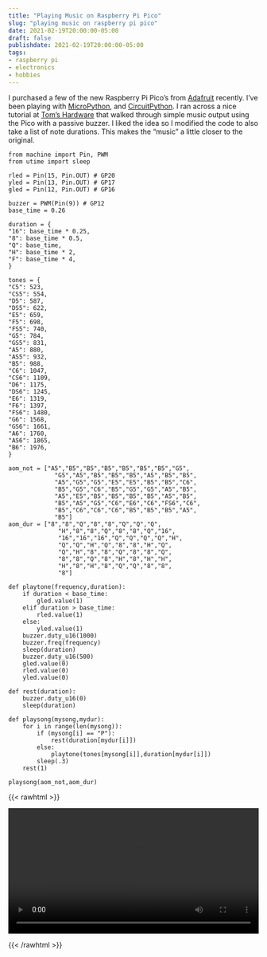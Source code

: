 ```yaml
---
title: "Playing Music on Raspberry Pi Pico"
slug: "playing music on raspberry pi pico"
date: 2021-02-19T20:00:00-05:00
draft: false
publishdate: 2021-02-19T20:00:00-05:00
tags:
- raspberry pi
- electronics
- hobbies
---
```


I purchased a few of the new Raspberry Pi Pico’s from [Adafruit][1] recently. I’ve been playing with [MicroPython][2], and [CircuitPython][3]. I ran across a nice tutorial at [Tom’s Hardware][4] that walked through simple music output using the Pico with a passive buzzer. I liked the idea so I modified the code to also take a list of note durations. This makes the “music” a little closer to the original.

```
from machine import Pin, PWM
from utime import sleep

rled = Pin(15, Pin.OUT) # GP20
yled = Pin(13, Pin.OUT) # GP17
gled = Pin(12, Pin.OUT) # GP16

buzzer = PWM(Pin(9)) # GP12
base_time = 0.26

duration = {
"16": base_time * 0.25,
"8": base_time * 0.5,
"Q": base_time,
"H": base_time * 2,
"F": base_time * 4,
}

tones = {
"C5": 523,
"CS5": 554,
"D5": 587,
"DS5": 622,
"E5": 659,
"F5": 698,
"FS5": 740,
"G5": 784,
"GS5": 831,
"A5": 880,
"AS5": 932,
"B5": 988,
"C6": 1047,
"CS6": 1109,
"D6": 1175,
"DS6": 1245,
"E6": 1319,
"F6": 1397,
"FS6": 1480,
"G6": 1568,
"GS6": 1661,
"A6": 1760,
"AS6": 1865,
"B6": 1976,
}

aom_not = ["A5","B5","B5","B5","B5","B5","B5","G5",
             "G5","A5","B5","B5","B5","A5","B5","B5",
             "A5","G5","G5","E5","E5","B5","B5","C6",
             "B5","G5","C6","B5","G5","G5","A5","B5",
             "A5","E5","B5","B5","B5","B5","A5","B5",
             "B5","A5","G5","C6","E6","C6","FS6","C6",
             "B5","C6","C6","C6","B5","B5","B5","A5",
             "B5"]
aom_dur = ["8","8","Q","8","8","Q","Q","Q",
              "H","8","8","Q","8","8","Q","16",
              "16","16","16","Q","Q","Q","Q","H",
              "Q","Q","H","Q","8","8","H","Q",
              "Q","H","8","8","Q","8","8","Q",
              "8","8","Q","8","H","8","H","H",
              "H","8","H","8","Q","Q","8","8",
              "8"]
    
def playtone(frequency,duration):
    if duration < base_time:
        gled.value(1)
    elif duration > base_time:
        rled.value(1)
    else:
        yled.value(1)
    buzzer.duty_u16(1000)
    buzzer.freq(frequency)
    sleep(duration)
    buzzer.duty_u16(500)
    gled.value(0)
    rled.value(0)
    yled.value(0)
    
def rest(duration):
    buzzer.duty_u16(0)
    sleep(duration)

def playsong(mysong,mydur):
    for i in range(len(mysong)):
        if (mysong[i] == "P"):
            rest(duration[mydur[i]])
        else:
            playtone(tones[mysong[i]],duration[mydur[i]])
        sleep(.3)
    rest(1)

playsong(aom_not,aom_dur)
```

{{< rawhtml >}}

<video width=100% controls>
<source src="/mov/pico-music-box.mov">
Your browser does not support the video tag. </video>

{{< /rawhtml >}}

[1]: https://www.adafruit.com/product/4864
[2]: https://www.micropython.org
[3]: https://www.circuitpython.org
[4]: https://www.tomshardware.com/how-to/buzzer-music-raspberry-pi-pico
